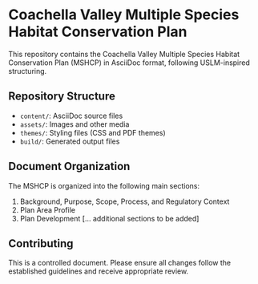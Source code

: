 # Coachella Valley Multiple Species Habitat Conservation Plan

This repository contains the Coachella Valley Multiple Species Habitat Conservation Plan (MSHCP) in AsciiDoc format, following USLM-inspired structuring.

## Repository Structure

- `content/`: AsciiDoc source files
- `assets/`: Images and other media
- `themes/`: Styling files (CSS and PDF themes)
- `build/`: Generated output files

## Document Organization

The MSHCP is organized into the following main sections:

1. Background, Purpose, Scope, Process, and Regulatory Context
2. Plan Area Profile
3. Plan Development
[... additional sections to be added]

## Contributing

This is a controlled document. Please ensure all changes follow the established guidelines and receive appropriate review.